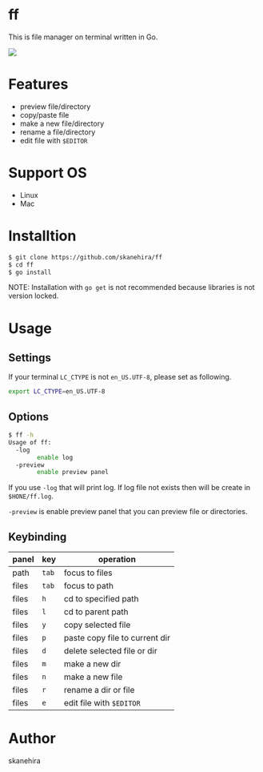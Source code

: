 # ff
This is file manager on terminal written in Go.

![](https://i.imgur.com/ZAKJfdC.gif)

# Features
- preview file/directory
- copy/paste file
- make a new file/directory
- rename a file/directory
- edit file with `$EDITOR`

# Support OS
- Linux
- Mac

# Installtion
```sh
$ git clone https://github.com/skanehira/ff
$ cd ff
$ go install
```

NOTE: Installation with `go get` is not recommended because libraries is not version locked.

# Usage
## Settings
If your terminal `LC_CTYPE` is not `en_US.UTF-8`, please set as following.

```sh
export LC_CTYPE=en_US.UTF-8
```

## Options
```sh
$ ff -h
Usage of ff:
  -log
        enable log
  -preview
        enable preview panel
```

If you use `-log` that will print log. If log file not exists then will be create in `$HONE/ff.log`.

`-preview` is enable preview panel that you can preview file or directories.

## Keybinding
| panel | key   | operation                      |
|-------|-------|--------------------------------|
| path  | `tab` | focus to files                 |
| files | `tab` | focus to path                  |
| files | `h`   | cd to specified path           |
| files | `l`   | cd to parent path              |
| files | `y`   | copy selected file             |
| files | `p`   | paste copy file to current dir |
| files | `d`   | delete selected file or dir    |
| files | `m`   | make a new dir                 |
| files | `n`   | make a new file                |
| files | `r`   | rename a dir or file           |
| files | `e`   | edit file with `$EDITOR`       |

# Author
skanehira
